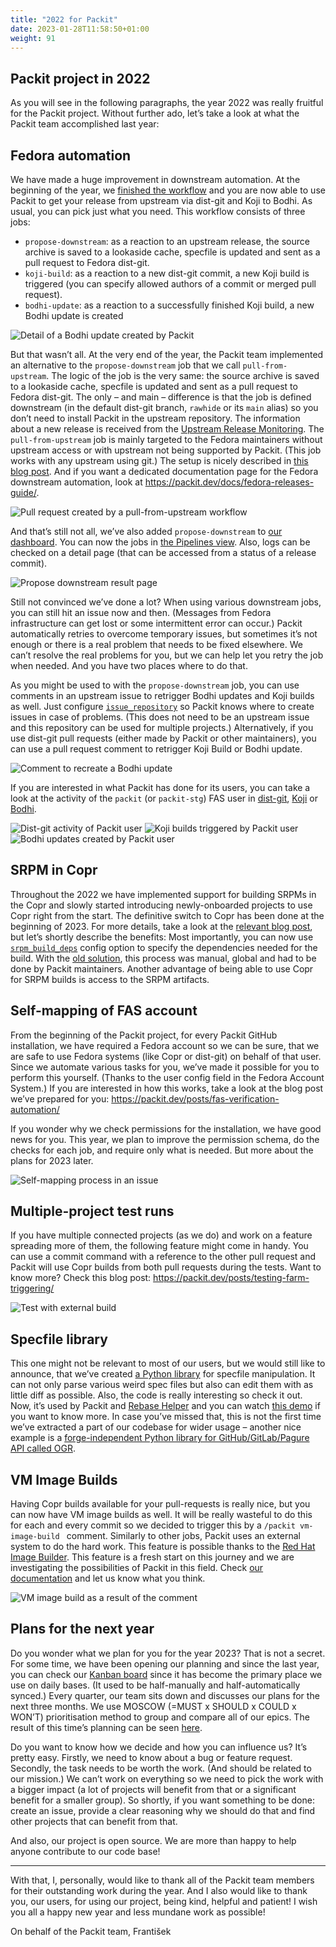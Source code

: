 ```yaml
---
title: "2022 for Packit"
date: 2023-01-28T11:58:50+01:00
weight: 91
---
```


## Packit project in 2022

As you will see in the following paragraphs, the year 2022 was really fruitful for the Packit project. Without further ado, let’s take a look at what the Packit team accomplished last year:

## Fedora automation

We have made a huge improvement in downstream automation. At the beginning of the year, we [finished the workflow](https://packit.dev/posts/downstream-automation/) and you are now able to use Packit to get your release from upstream via dist-git and Koji to Bodhi. As usual, you can pick just what you need. This workflow consists of three jobs:

- `propose-downstream`: as a reaction to an upstream release, the source archive is saved to a lookaside cache, specfile is updated and sent as a pull request to Fedora dist-git.
- `koji-build`: as a reaction to a new dist-git commit, a new Koji build is triggered (you can specify allowed authors of a commit or merged pull request).
- `bodhi-update`: as a reaction to a successfully finished Koji build, a new Bodhi update is created

![Detail of a Bodhi update created by Packit](/images/2022-blog/bodhi-update.png)

But that wasn’t all. At the very end of the year, the Packit team implemented an alternative to the `propose-downstream` job that we call `pull-from-upstream`. The logic of the job is the very same: the source archive is saved to a lookaside cache, specfile is updated and sent as a pull request to Fedora dist-git. The only – and main – difference is that the job is defined downstream (in the default dist-git branch, `rawhide` or its `main` alias) so you don’t need to install Packit in the upstream repository. The information about a new release is received from the [Upstream Release Monitoring](https://docs.fedoraproject.org/en-US/package-maintainers/Upstream_Release_Monitoring). The `pull-from-upstream` job is mainly targeted to the Fedora maintainers without upstream access or with upstream not being supported by Packit. (This job works with any upstream using git.) The setup is nicely described in [this blog post](https://packit.dev/posts/pull-from-upstream). And if you want a dedicated documentation page for the Fedora downstream automation, look at https://packit.dev/docs/fedora-releases-guide/.

![Pull request created by a pull-from-upstream workflow](/images/2022-blog/pull-from-upstream.png)

And that’s still not all, we’ve also added `propose-downstream` to [our dashboard](https://dashboard.packit.dev). You can now the jobs in [the Pipelines view](https://dashboard.packit.dev/pipelines). Also, logs can be checked on a detail page (that can be accessed from a status of a release commit).

![Propose downstream result page](/images/2022-blog/propose-downstream-result-page.png)

Still not convinced we’ve done a lot? When using various downstream jobs, you can still hit an issue now and then. (Messages from Fedora infrastructure can get lost or some intermittent error can occur.) Packit automatically retries to overcome temporary issues, but sometimes it’s not enough or there is a real problem that needs to be fixed elsewhere. We can’t resolve the real problems for you, but we can help let you retry the job when needed. And you have two places where to do that.

As you might be used to with the `propose-downstream` job, you can use comments in an upstream issue to retrigger Bodhi updates and Koji builds as well. Just configure [`issue_repository`](https://packit.dev/docs/configuration/#issue_repository) so Packit knows where to create issues in case of problems. (This does not need to be an upstream issue and this repository can be used for multiple projects.) Alternatively, if you use dist-git pull requests (either made by Packit or other maintainers), you can use a pull request comment to retrigger Koji Build or Bodhi update.

![Comment to recreate a Bodhi update](/images/2022-blog/dist-git-pull-request-comment.png)

If you are interested in what Packit has done for its users, you can take a look at the activity of the `packit` (or `packit-stg`) FAS user in [dist-git](https://src.fedoraproject.org/user/packit), [Koji](https://koji.fedoraproject.org/koji/userinfo?userID=4641) or [Bodhi](https://bodhi.fedoraproject.org/users/packit).

![Dist-git activity of Packit user](/images/2022-blog/packit-dist-git-activity.png)
![Koji builds triggered by Packit user](/images/2022-blog/packit-koji-builds.png)
![Bodhi updates created by Packit user](/images/2022-blog/packit-bodhi-updates-all.png)

## SRPM in Copr

Throughout the 2022 we have implemented support for building SRPMs in the Copr and slowly started introducing newly-onboarded projects to use Copr right from the start. The definitive switch to Copr has been done at the beginning of 2023. For more details, take a look at the [relevant blog post](https://packit.dev/posts/copr-srpms/), but let’s shortly describe the benefits:
Most importantly, you can now use [`srpm_build_deps`](https://packit.dev/docs/configuration/#srpm_build_deps) config option to specify the dependencies needed for the build. With the [old solution](https://github.com/packit/sandcastle), this process was manual, global and had to be done by Packit maintainers. Another advantage of being able to use Copr for SRPM builds is access to the SRPM artifacts.

## Self-mapping of FAS account

From the beginning of the Packit project, for every Packit GitHub installation, we have required a Fedora account so we can be sure, that we are safe to use Fedora systems (like Copr or dist-git) on behalf of that user. Since we automate various tasks for you, we’ve made it possible for you to perform this yourself. (Thanks to the user config field in the Fedora Account System.)
If you are interested in how this works, take a look at the blog post we’ve prepared for you: https://packit.dev/posts/fas-verification-automation/

If you wonder why we check permissions for the installation, we have good news for you. This year, we plan to improve the permission schema, do the checks for each job, and require only what is needed. But more about the plans for 2023 later.

![Self-mapping process in an issue](/images/verify-fas.png)

## Multiple-project test runs

If you have multiple connected projects (as we do) and work on a feature spreading more of them, the following feature might come in handy. You can use a commit command with a reference to the other pull request and Packit will use Copr builds from both pull requests during the tests. Want to know more? Check this blog post: https://packit.dev/posts/testing-farm-triggering/

![Test with external build](/images/2022-blog/test-for-external-build.png)

## Specfile library

This one might not be relevant to most of our users, but we would still like to announce, that we’ve created [a Python library](https://github.com/packit/specfile) for specfile manipulation. It can not only parse various weird spec files but also can edit them with as little diff as possible. Also, the code is really interesting so check it out. Now, it’s used by Packit and [Rebase Helper](https://github.com/rebase-helper/rebase-helper) and you can watch [this demo](https://www.youtube.com/watch?v=yzMfBPdFXZY&t=17s) if you want to know more.
In case you’ve missed that, this is not the first time we’ve extracted a part of our codebase for wider usage – another nice example is a [forge-independent Python library for GitHub/GitLab/Pagure API called OGR](https://github.com/packit/ogr/).

## VM Image Builds

Having Copr builds available for your pull-requests is really nice, but you can now have VM image builds as well. It will be really wasteful to do this for each and every commit so we decided to trigger this by a `/packit vm-image-build ` comment. Similarly to other jobs, Packit uses an external system to do the hard work. This feature is possible thanks to the [Red Hat Image Builder](https://console.redhat.com/insights/image-builder). This feature is a fresh start on this journey and we are investigating the possibilities of Packit in this field. Check [our documentation](https://packit.dev/docs/configuration/#vm_image_build) and let us know what you think.

![VM image build as a result of the comment](/images/2022-blog/vm-image-build.png)

## Plans for the next year

Do you wonder what we plan for you for the year 2023? That is not a secret. For some time, we have been opening our planning and since the last year, you can check our [Kanban board](https://github.com/orgs/packit/projects/7/) since it has become the primary place we use on daily bases. (It used to be half-manually and half-automatically synced.)
Every quarter, our team sits down and discusses our plans for the next three months. We use MOSCOW (=MUST x SHOULD x COULD x WON’T) prioritisation method to group and compare all of our epics. The result of this time’s planning can be seen [here](https://github.com/orgs/packit/projects/7/views/25).

Do you want to know how we decide and how you can influence us? It’s pretty easy. Firstly, we need to know about a bug or feature request. Secondly, the task needs to be worth the work. (And should be related to our mission.) We can’t work on everything so we need to pick the work with a bigger impact (a lot of projects will benefit from that or a significant benefit for a smaller group). So shortly, if you want something to be done: create an issue, provide a clear reasoning why we should do that and find other projects that can benefit from that.

And also, our project is open source. We are more than happy to help anyone contribute to our code base!

---

With that, I, personally, would like to thank all of the Packit team members for their outstanding work during the year. And I also would like to thank you, our users, for using our project, being kind, helpful and patient! I wish you all a happy new year and less mundane work as possible!

On behalf of the Packit team,
František
